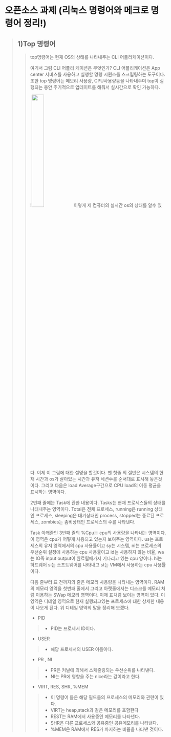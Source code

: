 # 오픈소스 과제 (리눅스 명령어와 메크로 명령어 정리!)

> ## 1)Top 명령어
>> top명령어는 현재 OS의 상태를 나타내주는 CLI 어플리케이션이다.
>>
>> 여기서 그럼 CLI 어플리 케이션은 무엇인가?
>> CLI 어플리케이션은 App center 서비스를 사용하고 실행할 명령 시퀀스를 스크립팅하는 도구이다.
>> 또한 top 명령어는 메모리 사용량, CPU사용량등을 나타내주며 top이 실행되는 동안 주기적으로 업데이트를 해줘서 실시간으로 확인 가능하다.
>>
>>  !<img src= "https://user-images.githubusercontent.com/105635950/170813632-cea6a599-caca-4bc5-a632-c7af30299ca7.png" width ="30%" height ="30%"/>
>> 이렇게 제 컴퓨터의 실시간 os의 상태를 알수 있다. 이제 이 그림에 대한 설명을 할것이다. 
>> 맨 첫줄 의 절반은 시스템의 현재 시간과 os가 살아있는 시간과 유저 세션수를 순서대로 표시해 놓은것 이다.
>> 그리고 다음은 load Average구간으로 CPU load의 이동 평균을 표시하는 영역이다.
>> 
>> 2번째 줄에는 Task에 관한 내용이다. Tasks는 현재 프로세스들의 상태를 나태내주는 영역이다. 
>> Total은 전체 프로세스, running은 running 상태인 프로세스, sleeping은 대기상태인 process, stopped는 종료된 프로세스, zombies는 좀비상태인 프로세스의 수를 나타낸다.
>> 
>> Task 아래줄인 3번째 줄의 %Cpu는 cpu의 사용량을 나타내는 영역이다. 이 영역은 cpu가 어떻게 사용되고 있는지 보여주는 영역이다. 
>> us는 프로세스의 유저 영역에서의 cpu 사용률이고 sy는 시스템, ni는 프로세스의 우선순위 설정에 사용하는 cpu 사용률이고 id는 사용하지 않는 비율, wa는 IO즉 input output이 완료될때가지 기다리고 있는 cpu 양이다. hi는 하드웨어 si는 소프트웨어를 나타내고 st는 VM에서 사용하는 cpu 사용률이다. 
>> 
>> 다음 줄부터 표 전까지의 줄은 메모리 사용량을 나타내는 영역이다. RAM의 메모리 영역을 첫번째 줄에서 그리고 아랫줄에서는 디스크를 메모리 처럼 이용하는 SWap 메모리 영역이다. 
>> 이제 표처럼 보이는 영역이 있다. 이 영역은 디테일 영역으로 현재 실행되고있는 프로세스에 대한 상세한 내용이 나오게 된다. 
>> 위 디테일 영역의 말을 정리해 보겠다.
>> * PID
>>> * PID는 프로세서 ID이다.  
>> * USER 
>>> * 해당 프로세서의 USER 이름이다.
>> * PR , NI 
>>> * PR은  커널에 의해서 스케줄링되는 우선순위를 나타낸다.
>>> * NI는 PR에 영향을 주는 nice라는 값이라고 한다.
>> * VIRT, RES, SHR, %MEM
>>> * 이 명령어 들은 해당 필드들의 프로세스의 메모리와 관련이 있다.
>>> * VIRT는 heap,stack과 같은 메모리를 포함한다
>>> * REST는 RAM에서 사용중인 메모리를 나타낸다.
>>> * SHR은 다른 프로세스와 공유중인 공유메모리를 나타낸다.
>>> * %MEM은 RAM에서 RES가 차지하는 비율을 나타낸 것이다. 
